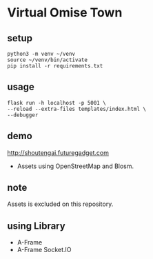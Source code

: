 # Virtual Omise Town

## setup
```
python3 -m venv ~/venv
source ~/venv/bin/activate
pip install -r requirements.txt
```

## usage
```
flask run -h localhost -p 5001 \
--reload --extra-files templates/index.html \
--debugger
```

## demo
http://shoutengai.futuregadget.com
- Assets using OpenStreetMap and Blosm.

## note
Assets is excluded on this repository.

## using Library
- A-Frame
- A-Frame Socket.IO
